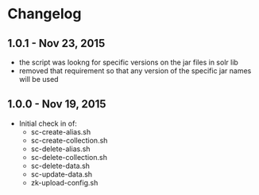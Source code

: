 # Changelog

## 1.0.1 - Nov 23, 2015
- the script was lookng for specific versions on the jar files in solr lib
- removed that requirement so that any version of the specific jar names will be used

## 1.0.0 - Nov 19, 2015
- Initial check in of:
    - sc-create-alias.sh
    - sc-create-collection.sh
    - sc-delete-alias.sh
    - sc-delete-collection.sh
    - sc-delete-data.sh
    - sc-update-data.sh
    - zk-upload-config.sh
